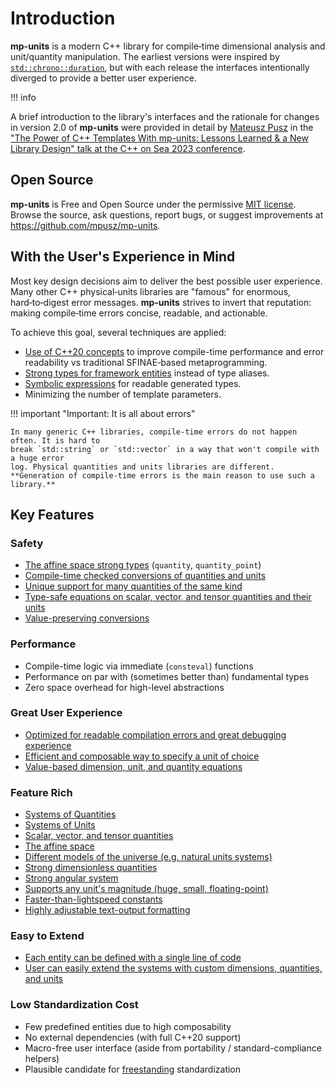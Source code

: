 # Introduction

**mp-units** is a modern C++ library for compile‑time dimensional analysis and
unit/quantity manipulation. The earliest versions were inspired by
[`std::chrono::duration`](https://en.cppreference.com/w/cpp/chrono/duration),
but with each release the interfaces intentionally diverged to provide a better
user experience.

!!! info

  A brief introduction to the library's interfaces and the rationale for
  changes in version 2.0 of **mp-units** were provided in detail by
  [Mateusz Pusz](https://github.com/mpusz) in the
  ["The Power of C++ Templates With mp-units: Lessons Learned & a New
  Library Design" talk at the C++ on Sea 2023
  conference](https://www.youtube.com/watch?v=eUdz0WvOMm0).


## Open Source

**mp-units** is Free and Open Source under the permissive
[MIT license](https://github.com/mpusz/mp-units/blob/master/LICENSE.md). Browse the source,
ask questions, report bugs, or suggest improvements at
<https://github.com/mpusz/mp-units>.


## With the User's Experience in Mind

Most key design decisions aim to deliver the best possible user experience. Many other C++
physical‑units libraries are "famous" for enormous, hard‑to‑digest error messages.
**mp-units** strives to invert that reputation: making compile‑time errors concise, readable,
and actionable.

To achieve this goal, several techniques are applied:

- [Use of C++20 concepts](../users_guide/framework_basics/concepts.md) to improve
  compile-time performance and error readability vs traditional SFINAE‑based metaprogramming.
- [Strong types for framework entities](../users_guide/framework_basics/interface_introduction.md#strong-types-instead-of-aliases)
  instead of type aliases.
- [Symbolic expressions](../users_guide/framework_basics/interface_introduction.md#symbolic-expressions)
  for readable generated types.
- Minimizing the number of template parameters.

!!! important "Important: It is all about errors"

    In many generic C++ libraries, compile-time errors do not happen often. It is hard to
    break `std::string` or `std::vector` in a way that won't compile with a huge error
    log. Physical quantities and units libraries are different.
    **Generation of compile-time errors is the main reason to use such a library.**


## Key Features

### Safety

- [The affine space strong types] (`quantity`, `quantity_point`)
- [Compile-time checked conversions of quantities and units]
- [Unique support for many quantities of the same kind]
- [Type-safe equations on scalar, vector, and tensor quantities and their units]
- [Value-preserving conversions]

### Performance

- Compile-time logic via immediate (`consteval`) functions
- Performance on par with (sometimes better than) fundamental types
- Zero space overhead for high-level abstractions

### Great User Experience

- [Optimized for readable compilation errors and great debugging experience]
- [Efficient and composable way to specify a unit of choice]
- [Value-based dimension, unit, and quantity equations]

### Feature Rich

- [Systems of Quantities]
- [Systems of Units]
- [Scalar, vector, and tensor quantities]
- [The affine space]
- [Different models of the universe (e.g. natural units systems)]
- [Strong dimensionless quantities]
- [Strong angular system]
- [Supports any unit's magnitude (huge, small, floating-point)]
- [Faster-than-lightspeed constants]
- [Highly adjustable text-output formatting]

### Easy to Extend

- [Each entity can be defined with a single line of code]
- [User can easily extend the systems with custom dimensions, quantities, and units]
  
  
### Low Standardization Cost

- Few predefined entities due to high composability
- No external dependencies (with full C++20 support)
- Macro-free user interface (aside from portability / standard-compliance helpers)
- Plausible candidate for [freestanding] standardization
  
  
[The affine space strong types]: ../users_guide/framework_basics/the_affine_space.md
[Compile-time checked conversions of quantities and units]: ../users_guide/framework_basics/systems_of_quantities.md#converting-between-quantities
[Unique support for many quantities of the same kind]: ../users_guide/framework_basics/systems_of_quantities.md#quantities-of-the-same-kind
[Type-safe equations on scalar, vector, and tensor quantities and their units]: ../users_guide/framework_basics/quantity_arithmetics.md
[Value-preserving conversions]: ../users_guide/framework_basics/value_conversions.md#value-preserving-conversions

[Optimized for readable compilation errors and great debugging experience]: ../users_guide/framework_basics/simple_and_typed_quantities.md#easy-to-understand-compilation-error-messages
[Efficient and composable way to specify a unit of choice]: ../users_guide/framework_basics/systems_of_units.md#units-compose
[Value-based dimension, unit, and quantity equations]: ../users_guide/framework_basics/interface_introduction.md#value-based-equations

[Systems of Quantities]: ../users_guide/framework_basics/systems_of_quantities.md
[Systems of Units]: ../users_guide/framework_basics/systems_of_units.md
[Scalar, vector, and tensor quantities]: ../users_guide/framework_basics/character_of_a_quantity.md
[The affine space]: ../users_guide/framework_basics/the_affine_space.md
[Different models of the universe (e.g. natural units systems)]: ../users_guide/systems/natural_units.md
[Strong dimensionless quantities]: ../users_guide/framework_basics/dimensionless_quantities.md
[Strong angular system]: ../users_guide/systems/strong_angular_system.md
[Supports any unit's magnitude (huge, small, floating-point)]: ../users_guide/framework_basics/systems_of_units.md#scaled-units
[Faster-than-lightspeed constants]: ../users_guide/framework_basics/faster_than_lightspeed_constants.md
[Highly adjustable text-output formatting]: ../users_guide/framework_basics/text_output.md

[Each entity can be defined with a single line of code]: ../users_guide/framework_basics/interface_introduction.md#new-style-of-definitions
[User can easily extend the systems with custom dimensions, quantities, and units]: ../users_guide/use_cases/extending_the_library.md

[freestanding]: https://en.cppreference.com/w/cpp/freestanding
